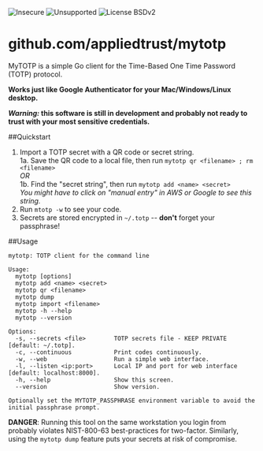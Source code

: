 ![Insecure](https://img.shields.io/badge/security_status-INSECURE-ff0066.svg) ![Unsupported](https://img.shields.io/badge/development_status-unsupported-red.svg) ![License BSDv2](https://img.shields.io/badge/license-BSDv2-brightgreen.svg)

github.com/appliedtrust/mytotp
====
MyTOTP is a simple Go client for the Time-Based One Time Password (TOTP) protocol.

**Works just like Google Authenticator for your Mac/Windows/Linux desktop.**

**_Warning:_ this software is still in development and probably not ready to trust with your most sensitive credentials.**

##Quickstart
1. Import a TOTP secret with a QR code or secret string.  
  1a. Save the QR code to a local file, then run `mytotp qr <filename> ; rm <filename>`  
  *OR*  
  1b. Find the "secret string", then run `mytotp add <name> <secret>`  
      *You might have to click on "manual entry" in AWS or Google to see this string.*
2. Run `mtotp -w` to see your code.
3. Secrets are stored encrypted in `~/.totp` -- **don't** forget your passphrase!

##Usage

```unix
mytotp: TOTP client for the command line

Usage:
  mytotp [options]
  mytotp add <name> <secret>
  mytotp qr <filename>
  mytotp dump
  mytotp import <filename>
  mytotp -h --help
  mytotp --version

Options:
  -s, --secrets <file>        TOTP secrets file - KEEP PRIVATE [default: ~/.totp]. 
  -c, --continuous            Print codes continuously.
  -w, --web                   Run a simple web interface.
  -l, --listen <ip:port>      Local IP and port for web interface [default: localhost:8000].
  -h, --help                  Show this screen.
  --version                   Show version.

Optionally set the MYTOTP_PASSPHRASE environment variable to avoid the initial passphrase prompt.
```


**DANGER**: Running this tool on the same workstation you login from probably violates NIST-800-63 best-practices for two-factor.  Similarly, using the `mytotp dump` feature puts your secrets at risk of compromise.

